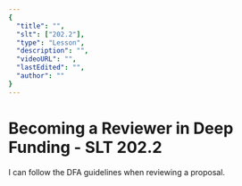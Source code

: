 ```yaml
---
{
  "title": "",
  "slt": ["202.2"],
  "type": "Lesson",
  "description": "",
  "videoURL": "",
  "lastEdited": "",
  "author": ""
}
---
```


# Becoming a Reviewer in Deep Funding - SLT 202.2

I can follow the DFA guidelines when reviewing a proposal.